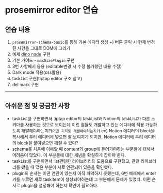 # prosemirror editor 연습

## 연습 내용

1. `prosemirror-schema-basic`를 통해 기본 에디터 생성
   +) 버튼 클릭 시 현재 변경된 사항을 그대로 DOM에 그리기
2. 예제 [dino node](https://prosemirror.net/examples/dino/) 구현
3. 기본 가이드 - `maxSizePlugin` 구현
4. 3번 사항에서 응용 (editable변경 시 수정 불가했던 내용 수정)
5. Dark mode 적용(css활용)
6. taskList 구현(tiptap editor 구조 참고)
7. del mark 구현

---

## 아쉬운 점 및 궁금한 사항

-   taskList를 구현하면서 tiptap editor의 taskList와 Notion의 taskList가 다른 스키마를 사용하는 것으로 보이는데 이런 점들도 개발하고 있는 에디터에 적용 가능하도록 개발해야하는지?(`어떤 기저로 개발해야하는지?`)
    ex) Notion 에디터의 block을 복사해서 우리 에디터에 넣으면 잘 보여지게 되지만, Notion 에디터에 우리 에디터의 block을 붙여넣으면 깨질 수 있다?
-   schema를 처음에 이해할 때 content와 group에 들어가야하는 부분들에 대해서 어려움이 많았다. 이 부분들에 대한 개념을 확실하게 잡아야 한다.
-   taskList를 구현하면서 list관련한 라이브러리의 도움으로 구현했고, 관련 라이브러리를 봤을 때 많은 부분이 서로 연관되어 있음을 확인했다.
-   plugin의 순서는 어떤 연관이 있는지 아직 파악하지 못했는데, 6번 예제에서 enter키를 누르면 새로 taskItem이 생성되야하는데 그 부분에서 문제가 있었다. 어떤 순서로 plugin을 설정해야 하는지 확인이 필요하다.
